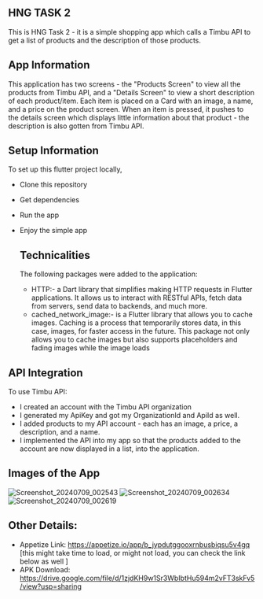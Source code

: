 ## HNG TASK 2
This is HNG Task 2 - it is a simple shopping app which calls a Timbu API to get a list of products and the description of those products.

## App Information
This application has two screens - the "Products Screen" to view all the products from Timbu API, and a "Details Screen" to view a short description of each product/item.
Each item is placed on a Card with an image, a name, and a price on the product screen.
When an item is pressed, it pushes to the details screen which displays little information about that product - the description is also gotten from Timbu API.

## Setup Information
To set up this flutter project locally,
- Clone this repository
- Get dependencies
- Run the app
- Enjoy the simple app

  ## Technicalities
  The following packages were added to the application:
  - HTTP:-  a Dart library that simplifies making HTTP requests in Flutter applications. It allows us to interact with RESTful APIs, fetch data from servers, send data to backends, and               much more.
  - cached_network_image:- is a Flutter library that allows you to cache images. Caching is a process that temporarily stores data, in this case, images, for faster access in the future.                            This package not only allows you to cache images but also supports placeholders and fading images while the image loads

## API Integration
To use Timbu API:
- I created an account with the Timbu API organization
- I generated my ApiKey and got my OrganizationId and ApiId as well.
- I added products to my API account - each has an image, a price, a description, and a name.
- I implemented the API into my app so that the products added to the account are now displayed in a list,  into the application.

## Images of the App
![Screenshot_20240709_002543](https://github.com/rejoice-omotunwase/shop_smart/assets/108352463/4880d2e1-0e00-42a9-b326-1d54dd42b3bc)
![Screenshot_20240709_002634](https://github.com/rejoice-omotunwase/shop_smart/assets/108352463/2dcffb5e-8331-41c1-b18a-4fa67a80c19b)
![Screenshot_20240709_002619](https://github.com/rejoice-omotunwase/shop_smart/assets/108352463/f2c18019-083b-4edd-b206-26866fdfc8b0)

## Other Details:
- Appetize Link: https://appetize.io/app/b_jypdutggooxrnbusbiqsu5v4gq  [this might take time to load, or might not load, you can check the link below as well ]
- APK Download: https://drive.google.com/file/d/1zjdKH9w1Sr3WbIbtHu594m2vFT3skFv5/view?usp=sharing
